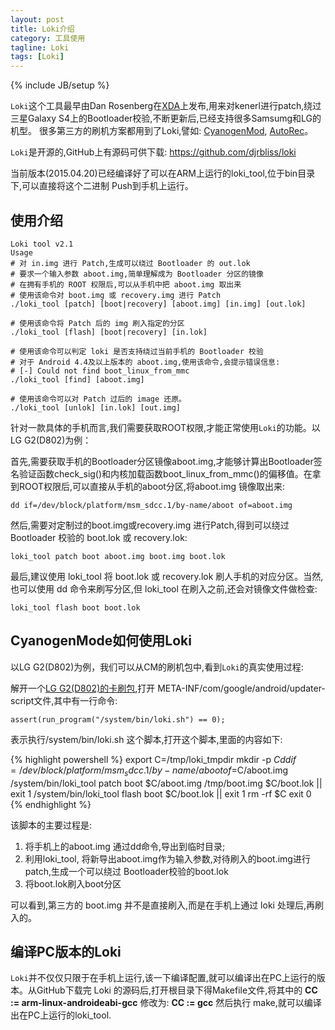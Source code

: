 ```yaml
---
layout: post
title: Loki介绍
category: 工具使用
tagline: Loki
tags: [Loki]
---
```

{% include JB/setup %}

`Loki`这个工具最早由Dan Rosenberg在[XDA](http://www.xda-developers.com/)上发布,用来对kenerl进行patch,绕过三星Galaxy S4上的Bootloader校验,不断更新后,已经支持很多Samsumg和LG的机型。
很多第三方的刷机方案都用到了Loki,譬如: [CyanogenMod](http://www.cyanogenmod.org/), [AutoRec](http://forum.xda-developers.com/showthread.php?t=2715496)。

`Loki`是开源的,GitHub上有源码可供下载: <https://github.com/djrbliss/loki>

当前版本(2015.04.20)已经编译好了可以在ARM上运行的loki_tool,位于bin目录下,可以直接将这个二进制 Push到手机上运行。

## 使用介绍

    Loki tool v2.1
    Usage
    # 对 in.img 进行 Patch,生成可以绕过 Bootloader 的 out.lok
    # 要求一个输入参数 aboot.img,简单理解成为 Bootloader 分区的镜像
    # 在拥有手机的 ROOT 权限后,可以从手机中把 aboot.img 取出来
    # 使用该命令对 boot.img 或 recovery.img 进行 Patch
    ./loki_tool [patch] [boot|recovery] [aboot.img] [in.img] [out.lok]
    
    # 使用该命令将 Patch 后的 img 刷入指定的分区
    ./loki_tool [flash] [boot|recovery] [in.lok]
    
    # 使用该命令可以判定 loki 是否支持绕过当前手机的 Bootloader 校验
    # 对于 Android 4.4及以上版本的 aboot.img,使用该命令,会提示错误信息:
    # [-] Could not find boot_linux_from_mmc
    ./loki_tool [find] [aboot.img]

    # 使用该命令可以对 Patch 过后的 image 还原。
    ./loki_tool [unlok] [in.lok] [out.img]

针对一款具体的手机而言,我们需要获取ROOT权限,才能正常使用`Loki`的功能。以LG G2(D802)为例：

首先,需要获取手机的Bootloader分区镜像aboot.img,才能够计算出Bootloader签名验证函数check_sig()和内核加载函数boot_linux_from_mmc()的偏移值。在拿到ROOT权限后,可以直接从手机的aboot分区,将aboot.img 镜像取出来:

    dd if=/dev/block/platform/msm_sdcc.1/by-name/aboot of=aboot.img

然后,需要对定制过的boot.img或recovery.img 进行Patch,得到可以绕过Bootloader 校验的 boot.lok 或 recovery.lok:

    loki_tool patch boot aboot.img boot.img boot.lok

最后,建议使用 loki_tool 将 boot.lok 或 recovery.lok 刷人手机的对应分区。当然,
也可以使用 dd 命令来刷写分区,但 loki_tool 在刷入之前,还会对镜像文件做检查:

    loki_tool flash boot boot.lok


## CyanogenMode如何使用Loki

以LG G2(D802)为例，我们可以从CM的刷机包中,看到`Loki`的真实使用过程:

解开一个[LG G2(D802)的卡刷包](http://download.cyanogenmod.org/?device=d802),打开 META-INF/com/google/android/updater-script文件,其中有一行命令:

    assert(run_program("/system/bin/loki.sh") == 0);

表示执行/system/bin/loki.sh 这个脚本,打开这个脚本,里面的内容如下:

{% highlight powershell %}
export C=/tmp/loki_tmpdir
mkdir -p $C
dd if=/dev/block/platform/msm_sdcc.1/by-name/aboot of=$C/aboot.img
/system/bin/loki_tool patch boot $C/aboot.img /tmp/boot.img $C/boot.lok || exit 1
/system/bin/loki_tool flash boot $C/boot.lok || exit 1
rm -rf $C
exit 0
{% endhighlight %}

该脚本的主要过程是:
1. 将手机上的aboot.img 通过dd命令,导出到临时目录;
2. 利用loki_tool, 将新导出aboot.img作为输入参数,对待刷入的boot.img进行patch,生成一个可以绕过 Bootloader校验的boot.lok
3. 将boot.lok刷入boot分区

可以看到,第三方的 boot.img 并不是直接刷入,而是在手机上通过 loki 处理后,再刷入的。


## 编译PC版本的Loki

`Loki`并不仅仅只限于在手机上运行,该一下编译配置,就可以编译出在PC上运行的版本。从GitHub下载完 Loki 的源码后,打开根目录下得Makefile文件,将其中的
**CC := arm-linux-androideabi-gcc**
修改为:
**CC := gcc**
然后执行 make,就可以编译出在PC上运行的loki_tool.